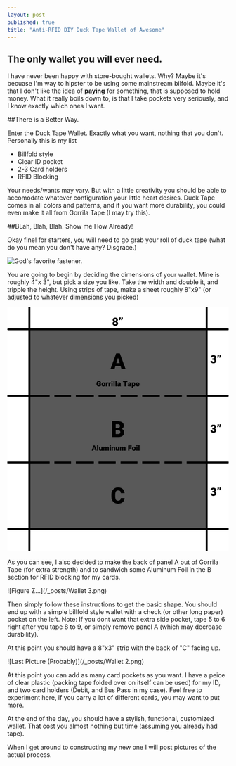 ```yaml
---
layout: post
published: true
title: "Anti-RFID DIY Duck Tape Wallet of Awesome"
---
```


## The only wallet you will ever need.

I have never been happy with store-bought wallets. Why? Maybe it's becuase I'm way to hipster to be using some mainstream bilfold. Maybe it's that I don't like the idea of **paying** for something, that is supposed to hold money. What it really boils down to, is that I take pockets very seriously, and I know exactly which ones I want.

##There is a Better Way.

Enter the Duck Tape Wallet. Exactly what you want, nothing that you don't. Personally this is my list

- Billfold style
- Clear ID pocket
- 2-3 Card holders
- RFID Blocking

Your needs/wants may vary. But with a little creativity you should be able to accomodate whatever configuration your little heart desires. Duck Tape comes in all colors and patterns, and if you want more durability, you could even make it all from Gorrila Tape (I may try this).

##BLah, Blah, Blah. Show me How Already!

Okay fine! for starters, you will need to go grab your roll of duck tape (what do you mean you don't have any? Disgrace.)

![God's favorite fastener.](http://upload.wikimedia.org/wikipedia/commons/8/89/Duct-tape.jpg)

You are going to begin by deciding the dimensions of your wallet. Mine is roughly 4"x 3", but pick a size you like. Take the width and double it, and tripple the height. Using strips of tape, make a sheet roughly 8"x9" (or adjusted to whatever dimensions you picked)

![Diagrams!](/_posts/Wallet.png)

As you can see, I also decided to make the back of panel A out of Gorrila Tape (for extra strength) and to sandwich some Aluminum Foil in the B section for RFID blocking for my cards.

![Figure Z...](/_posts/Wallet 3.png)

Then simply follow these instructions to get the basic shape. You should end up with a simple billfold style wallet with a check (or other long paper) pocket on the left.
Note: If you dont want that extra side pocket, tape 5 to 6 right after you tape 8 to 9, or simply remove panel A (which may decrease durability).

At this point you should have a 8"x3" strip with the back of "C" facing up.

![Last Picture (Probably)](/_posts/Wallet 2.png)

At this point you can add as many card pockets as you want. I have a peice of clear plastic (packing tape folded over on itself can be used) for my ID, and two card holders (Debit, and Bus Pass in my case). Feel free to experiment here, if you carry a lot of different cards, you may want to put more.

At the end of the day, you should have a stylish, functional, customized wallet. That cost you almost nothing but time (assuming you already had tape).

When I get around to constructing my new one I will post pictures of the actual process.


